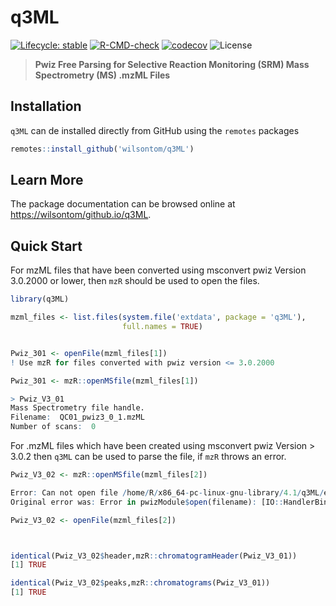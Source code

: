 # q3ML

[![Lifecycle: stable](https://img.shields.io/badge/lifecycle-stable-brightgreen.svg)](https://lifecycle.r-lib.org/articles/stages.html#stable) [![R-CMD-check](https://github.com/wilsontom/q3ML/workflows/R-CMD-check/badge.svg)](https://github.com/wilsontom/q3ML/actions) [![codecov](https://codecov.io/gh/wilsontom/q3ML/branch/master/graph/badge.svg?token=D0wfktJfzp)](https://codecov.io/gh/wilsontom/q3ML) ![License](https://img.shields.io/badge/license-GNU%20GPL%20v3.0-blue.svg "GNU GPL v3.0")

> __Pwiz Free Parsing for Selective Reaction Monitoring (SRM) Mass Spectrometry (MS) .mzML Files__

## Installation

`q3ML` can de installed directly from GitHub using the `remotes` packages

```r
remotes::install_github('wilsontom/q3ML')
```
## Learn More

The package documentation can be browsed online at [https://wilsontom/github.io/q3ML](https://wilsontom/github.io/q3ML).


## Quick Start

For mzML files that have been converted using msconvert pwiz Version 3.0.2000 or lower, then `mzR` should be used to open the files. 

```R
library(q3ML)

mzml_files <- list.files(system.file('extdata', package = 'q3ML'),
                         full.names = TRUE)


Pwiz_301 <- openFile(mzml_files[1])                         
! Use mzR for files converted with pwiz version <= 3.0.2000

Pwiz_301 <- mzR::openMSfile(mzml_files[1])

> Pwiz_V3_01
Mass Spectrometry file handle.
Filename:  QC01_pwiz3_0_1.mzML 
Number of scans:  0 

```

For .mzML files which have been created using msconvert pwiz Version > 3.0.2 then `q3ML` can be used to parse the file, if `mzR` throws an error.

```R
Pwiz_V3_02 <- mzR::openMSfile(mzml_files[2])

Error: Can not open file /home/R/x86_64-pc-linux-gnu-library/4.1/q3ML/extdata/QC01_pwiz3_0_2.mzML! 
Original error was: Error in pwizModule$open(filename): [IO::HandlerBinaryDataArray] Unknown binary data type.

Pwiz_V3_02 <- openFile(mzml_files[2])



identical(Pwiz_V3_02$header,mzR::chromatogramHeader(Pwiz_V3_01))
[1] TRUE

identical(Pwiz_V3_02$peaks,mzR::chromatograms(Pwiz_V3_01))
[1] TRUE
```











